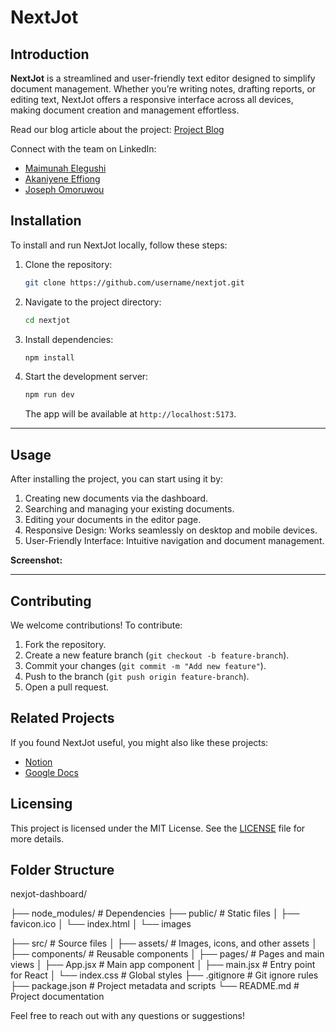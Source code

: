 
# **NextJot**

## **Introduction**

**NextJot** is a streamlined and user-friendly text editor designed to simplify document management. Whether you’re writing notes, drafting reports, or editing text, NextJot offers a responsive interface across all devices, making document creation and management effortless.

 
Read our blog article about the project: [Project Blog](https://www.linkedin.com/feed/update/urn:li:activity:7244408707306930176/)

Connect with the team on LinkedIn:
- [Maimunah Elegushi](https://www.linkedin.com/in/memunat-elegushi-6799b0225/)
- [Akaniyene Effiong](https://www.linkedin.com/in/akan-swe/)
- [Joseph Omoruwou](https://www.linkedin.com/in/josephomoruwou/)



## **Installation**

To install and run NextJot locally, follow these steps:

1. Clone the repository:
   ```bash
   git clone https://github.com/username/nextjot.git
   ```
2. Navigate to the project directory:
   ```bash
   cd nextjot
   ```
3. Install dependencies:
   ```bash
   npm install
   ```
4. Start the development server:
   ```bash
   npm run dev
   ```
   The app will be available at `http://localhost:5173`.

---



## **Usage**

After installing the project, you can start using it by:

1. Creating new documents via the dashboard.
2. Searching and managing your existing documents.
3. Editing your documents in the editor page.
4. Responsive Design: Works seamlessly on desktop and mobile devices.
5. User-Friendly Interface: Intuitive navigation and document management.


**Screenshot:**

---

## **Contributing**

We welcome contributions! To contribute:

1. Fork the repository.
2. Create a new feature branch (`git checkout -b feature-branch`).
3. Commit your changes (`git commit -m "Add new feature"`).
4. Push to the branch (`git push origin feature-branch`).
5. Open a pull request.


## **Related Projects**

If you found NextJot useful, you might also like these projects:
- [Notion](https://notion.so)
- [Google Docs](https://docs.google.com)



## **Licensing**

This project is licensed under the MIT License. See the [LICENSE](LICENSE) file for more details.



## Folder Structure


nexjot-dashboard/

├── node_modules/         # Dependencies
├── public/               # Static files
│   ├── favicon.ico
│   └── index.html
│   └── images

├── src/                  # Source files
│   ├── assets/           # Images, icons, and other assets
│   ├── components/       # Reusable components
│   ├── pages/            # Pages and main views
│   ├── App.jsx           # Main app component
│   ├── main.jsx          # Entry point for React
│   └── index.css         # Global styles
├── .gitignore            # Git ignore rules
├── package.json          # Project metadata and scripts
└── README.md             # Project documentation


Feel free to reach out with any questions or suggestions!
